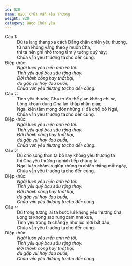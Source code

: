 ```yaml
---
id: 820
name: 820. Chúa Vẫn Yêu Thương
weight: 820
category: Được Chúa yêu
---
```

<dl><dt>Câu 1:</dt><dd data-verse="1">Dù ta lang thang xa cách Đấng chăn chiên yêu thương, <br/>từ nan không vâng theo ý muốn Cha, <br/>thì ta nên ghi nhớ trong tâm ý tưởng quý này; <br/>Chúa vẫn yêu thương ta cho đến cùng. </dd><dt>Điệp khúc:</dt><dd data-chorus="1"><em>Ngài luôn yêu mến anh và tôi. <br/>Tình yêu quý báu sâu rộng thay! <br/>Đời thành công hay thất bại, <br/>dù gặp vui hay đau buồn, <br/>Chúa vẫn yêu thương ta cho đến cùng. </em></dd><dt>Câu 2:</dt><dd data-verse="2">Tình yêu thương Cha to lớn thế gian không chi so, <br/>Lòng khoan dung Cha lan khắp nhân gian; <br/>Ngài kiên tâm mong đón những ai đã chối bỏ Ngài, <br/>Chúa vẫn yêu thương ta cho đến cùng. </dd><dt>Điệp khúc:</dt><dd data-chorus="1"><em>Ngài luôn yêu mến anh và tôi. <br/>Tình yêu quý báu sâu rộng thay! <br/>Đời thành công hay thất bại, <br/>dù gặp vui hay đau buồn, <br/>Chúa vẫn yêu thương ta cho đến cùng. </em></dd><dt>Câu 3:</dt><dd data-verse="3">Dù cho song thân ta bỏ hay không yêu thương ta, <br/>thì Cha yêu thương nghinh tiếp chúng ta. <br/>Ngài luôn chăm lo giúp chúng ta chiến thắng mỗi ngày, <br/>Chúa vẫn yêu thương ta cho đến cùng. </dd><dt>Điệp khúc:</dt><dd data-chorus="1"><em>Ngài luôn yêu mến anh và tôi. <br/>Tình yêu quý báu sâu rộng thay! <br/>Đời thành công hay thất bại, <br/>dù gặp vui hay đau buồn, <br/>Chúa vẫn yêu thương ta cho đến cùng. </em></dd><dt>Câu 4:</dt><dd data-verse="4">Dù trong tương lai ta bước lui không yêu thương Cha, <br/>Lòng ta không sao rung cảm như xưa, <br/>Tình yêu trong ta chẳng y như lúc mới bắt đầu, <br/>Chúa vẫn yêu thương ta cho đến cùng. </dd><dt>Điệp khúc:</dt><dd data-chorus="1"><em>Ngài luôn yêu mến anh và tôi. <br/>Tình yêu quý báu sâu rộng thay! <br/>Đời thành công hay thất bại, <br/>dù gặp vui hay đau buồn, <br/>Chúa vẫn yêu thương ta cho đến cùng. </em><br/></dd></dl>
